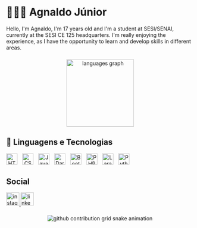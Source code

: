# 👩🏻‍💻 Agnaldo Júnior



Hello, I'm Agnaldo, I'm 17 years old and I'm a student at SESI/SENAI, currently at the SESI CE 125 headquarters. I'm really enjoying the experience, as I have the opportunity to learn and develop skills in different areas.

###



<div align="center">
  <img src="https://github-readme-stats.vercel.app/api/top-langs?username=AgnaldoScaion&locale=pt-br&hide_title=false&layout=compact&card_width=320&langs_count=11&theme=maroongold&hide_border=false" height="181" alt="languages graph"  />

<h2 align="left">🤖 Linguagens e Tecnologias</h2>
<img 
    align="left" 
    alt="HTML"
    title="HTML" 
    width="30px" 
    style="padding-right: 10px;" 
    src="https://cdn.jsdelivr.net/gh/devicons/devicon@latest/icons/html5/html5-original.svg" 
/>
<img 
    align="left" 
    alt="CSS" 
    title="CSS"
    width="30px" 
    style="padding-right: 10px;" 
    src="https://cdn.jsdelivr.net/gh/devicons/devicon@latest/icons/css3/css3-original.svg" 
/>
<img 
    align="left" 
    alt="JavaScript" 
    title="JavaScript"
    width="30px" 
    style="padding-right: 10px;" 
    src="https://cdn.jsdelivr.net/gh/devicons/devicon@latest/icons/javascript/javascript-original.svg" 
/>
<img 
    align="left" 
    alt="Dart" 
    title="Dart"
    width="30px" 
    style="padding-right: 10px;" 
    src="https://cdn.jsdelivr.net/gh/devicons/devicon/icons/dart/dart-original.svg" 
/>
<img 
    align="left" 
    alt="Bootstrap"
    title="Bootstrap" 
    width="30px" 
    style="padding-right: 10px;" 
    src="https://cdn.jsdelivr.net/gh/devicons/devicon@latest/icons/bootstrap/bootstrap-original.svg" 
/>
<img 
    align="left" 
    alt="PHP" 
    title="PHP"
    width="30px" 
    style="padding-right: 10px;" 
    src="https://cdn.jsdelivr.net/gh/devicons/devicon@latest/icons/php/php-original.svg" 
/>
<img 
    align="left" 
    alt="Laravel" 
    title="Laravel"
    width="30px" 
    style="padding-right: 10px;" 
    src="https://cdn.jsdelivr.net/gh/devicons/devicon@latest/icons/laravel/laravel-original.svg" 
/>
<img 
    align="left" 
    alt="Python" 
    title="Python"
    width="30px" 
    style="padding-right: 10px;" 
    src="https://cdn.jsdelivr.net/gh/devicons/devicon@latest/icons/python/python-original.svg" 
/>

<br/>
<br/>

###

<h2 align="left">Social</h2>

<div align="left">
  <a href="https://www.instagram.com/guiism__/" target="_blank">
    <img src="https://img.shields.io/static/v1?message=Instagram&logo=instagram&label=&color=E4405F&logoColor=white&labelColor=&style=for-the-badge" height="35" alt="instagram logo"  />
  </a>
  
  <a href="https://www.linkedin.com/in/agnaldo-j%C3%BAnior-81364934b/" target="_blank">
    <img src="https://img.shields.io/static/v1?message=LinkedIn&logo=linkedin&label=&color=0077B5&logoColor=white&labelColor=&style=for-the-badge" height="35" alt="linkedin logo"  />
  </a>
</div>

###

<picture align="center">
  <source media="(prefers-color-scheme: dark)" srcset="https://raw.githubusercontent.com/AgnaldoScaion/AgnaldoScaion/output/github-contribution-grid-snake-dark.svg">
  <source media="(prefers-color-scheme: light)" srcset="https://raw.githubusercontent.com/AgnaldoScaion/AgnaldoScaion/output/github-contribution-grid-snake-dark.svg">
  <img align="center" alt="github contribution grid snake animation" src="https://raw.githubusercontent.com/AgnaldoScaion/AgnaldoScaion/output/github-contribution-grid-snake.svg">
</picture>
<br><br>

